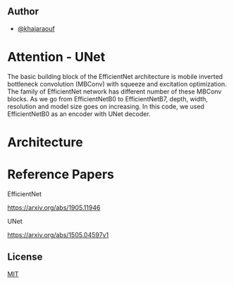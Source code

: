 
## Author

- [@khajaraouf](https://www.github.com/khajaraouf)


# Attention - UNet 

The basic building block of the EfficientNet architecture
is mobile inverted bottleneck convolution (MBConv) with squeeze and excitation optimization. The family of EfficientNet network has different number of these MBConv blocks. As we go from EfficientNetB0 to EfficientNetB7, depth, width, resolution and model size goes on increasing. In this code, we used EfficientNetB0 as an encoder with UNet decoder. 

# Architecture



# Reference Papers

EfficientNet

https://arxiv.org/abs/1905.11946

UNet

https://arxiv.org/abs/1505.04597v1
## License

[MIT](https://choosealicense.com/licenses/mit/)

